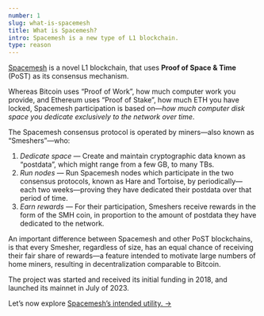 ```yaml
---
number: 1
slug: what-is-spacemesh
title: What is Spacemesh?
intro: Spacemesh is a new type of L1 blockchain.
type: reason
---
```


[Spacemesh](https://spacemesh.io) is a novel L1 blockchain, that uses **Proof of Space & Time** (PoST) as its consensus mechanism. 

Whereas Bitcoin uses “Proof of Work”, how much computer work you provide, and Ethereum uses “Proof of Stake”, how much ETH you have locked, Spacemesh participation is based on—*how much computer disk space you dedicate exclusively to the network over time*.

The Spacemesh consensus protocol is operated by miners—also known as “Smeshers”—who:

1. *Dedicate space* — Create and maintain cryptographic data known as “postdata”, which might range from a few GB, to many TBs.
2. *Run nodes* — Run Spacemesh nodes which participate in the two consensus protocols, known as Hare and Tortoise, by periodically—each two weeks—proving they have dedicated their postdata over that period of time.
3. *Earn rewards* — For their participation, Smeshers receive rewards in the form of the SMH coin, in proportion to the amount of postdata they have dedicated to the network.

An important difference between Spacemesh and other PoST blockchains, is that every Smesher, regardless of size, has an equal chance of receiving their fair share of rewards—a feature intended to motivate large numbers of home miners, resulting in decentralization comparable to Bitcoin.

The project was started and received its initial funding in 2018, and launched its mainnet in July of 2023.

Let’s now explore [Spacemesh’s intended utility. →](/intended-utility)